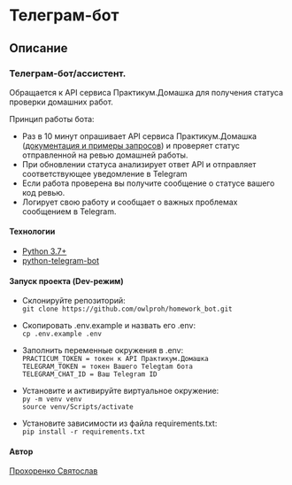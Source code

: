 # Телеграм-бот

## Описание

### Телеграм-бот/ассистент.
Обращается к API сервиса Практикум.Домашка для получения статуса проверки домашних работ.

Принцип работы бота:
- Раз в 10 минут опрашивает API сервиса Практикум.Домашка ([документация и примеры запросов](https://code.s3.yandex.net/backend-developer/learning-materials/delugov/%D0%9F%D1%80%D0%B0%D0%BA%D1%82%D0%B8%D0%BA%D1%83%D0%BC.%D0%94%D0%BE%D0%BC%D0%B0%D1%88%D0%BA%D0%B0%20%D0%A8%D0%BF%D0%B0%D1%80%D0%B3%D0%B0%D0%BB%D0%BA%D0%B0.pdf)) и проверяет статус отправленной на ревью домашней работы.
- При обновлении статуса анализирует ответ API и отправляет соответствующее уведомление в Telegram
- Если работа проверена вы получите сообщение о статусе вашего код ревью.
- Логирует свою работу и сообщает о важных проблемах сообщением в Telegram.

#### Технологии

- [Python 3.7+](https://www.python.org/)
- [python-telegram-bot](https://docs.python-telegram-bot.org/en/stable/)

#### Запуск проекта (Dev-режим)

- Склонируйте репозиторий:  
``` git clone https://github.com/owlproh/homework_bot.git ``` 

- Скопировать .env.example и назвать его .env:  
``` cp .env.example .env ```

- Заполнить переменные окружения в .env:  
``` PRACTICUM_TOKEN = токен к API Практикум.Домашка ```  
``` TELEGRAM_TOKEN = токен Вашего Telegtam бота ```  
``` TELEGRAM_CHAT_ID = Ваш Telegram ID ```

- Установите и активируйте виртуальное окружение:  
``` py -m venv venv ```  
``` source venv/Scripts/activate ``` 

- Установите зависимости из файла requirements.txt:   
``` pip install -r requirements.txt ```

#### Автор
[Прохоренко Святослав](http://github.com/owlproh)

